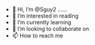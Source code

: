 - 👋 Hi, I’m @Sguy2 ......
- 👀 I’m interested in reading 
- 🌱 I’m currently learning 
- 💞️ I’m looking to collaborate on 
- 📫 How to reach me 

<!---
Sguy2/Sguy2 is a ✨ special ✨ repository because its `README.md` (this file) appears on your GitHub profile.
You can click the Preview link to take a look at your changes.
--->
